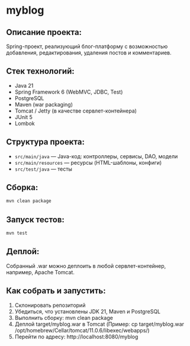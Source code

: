 # myblog

## Описание проекта:

Spring-проект, реализующий блог-платформу с возможностью добавления, редактирования, удаления постов и комментариев.

## Стек технологий:

- Java 21
- Spring Framework 6 (WebMVC, JDBC, Test)
- PostgreSQL
- Maven (war packaging)
- Tomcat / Jetty (в качестве сервлет-контейнера)
- JUnit 5
- Lombok

## Структура проекта:

- `src/main/java` — Java-код: контроллеры, сервисы, DAO, модели
- `src/main/resources` — ресурсы (HTML-шаблоны, конфиги)
- `src/test/java` — тесты

## Сборка:

```bash
mvn clean package
```

## Запуск тестов:

```bash
mvn test
```

## Деплой:

Собранный .war можно деплоить в любой сервлет-контейнер, например, Apache Tomcat.

## Как собрать и запустить:

1. Склонировать репозиторий
2. Убедиться, что установлены JDK 21, Maven и PostgreSQL
3. Выполнить сборку: mvn clean package
4. Деплой target/myblog.war в Tomcat (Пример: cp target/myblog.war /opt/homebrew/Cellar/tomcat/11.0.6/libexec/webapps/)
5. Перейти по адресу: http://localhost:8080/myblog




